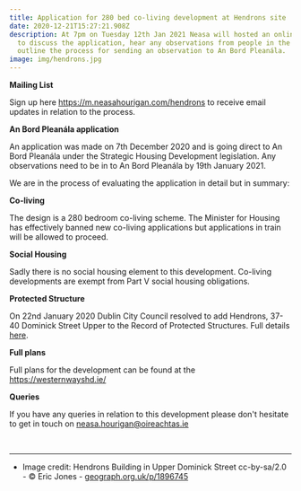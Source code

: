```yaml
---
title: Application for 280 bed co-living development at Hendrons site
date: 2020-12-21T15:27:21.908Z
description: At 7pm on Tuesday 12th Jan 2021 Neasa will hosted an online meeting
  to discuss the application, hear any observations from people in the area and
  outline the process for sending an observation to An Bord Pleanála.
image: img/hendrons.jpg
---
```

**Mailing List**

Sign up here <https://m.neasahourigan.com/hendrons> to receive email updates in relation to the process.

**An Bord Pleanála application**

An application was made on 7th December 2020 and is going direct to An Bord Pleanála under the Strategic Housing Development legislation. Any observations need to be in to An Bord Pleanála by 19th January 2021.

We are in the process of evaluating the application in detail but in summary:

**Co-living** 

The design is a 280 bedroom co-living scheme. The Minister for Housing has effectively banned new co-living applications but applications in train will be allowed to proceed. 

**Social Housing**

Sadly there is no social housing element to this development. Co-living developments are exempt from Part V social housing obligations.  

**Protected Structure**

On 22nd January 2020 Dublin City Council resolved to add Hendrons, 37-40 Dominick Street Upper to the Record of Protected Structures.  Full details [here](https://councilmeetings.dublincity.ie/documents/s27161/38%20Addition%20to%20RPS%20of%20Hendrons%20PF%202020-01-20%20FINAL.pdf).

**Full plans**

Full plans for the development can be found at the <https://westernwayshd.ie/>

**Queries**

If you have any queries in relation to this development please don't hesitate to get in touch on [neasa.hourigan@oireachtas.ie](mailto:neasa.hourigan@oireachtas.ie?subject=Hendrons%20development&body=Dear%20Neasa%2C%0D%0A)

<br><hr/>

* Image credit: Hendrons Building in Upper Dominick Street cc-by-sa/2.0 - © Eric Jones - [geograph.org.uk/p/1896745](https://geograph.org.uk/p/1896745)